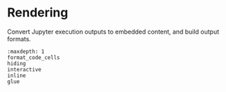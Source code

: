 # Rendering

Convert Jupyter execution outputs to embedded content,
and build output formats.

```{toctree}
:maxdepth: 1
format_code_cells
hiding
interactive
inline
glue
```
